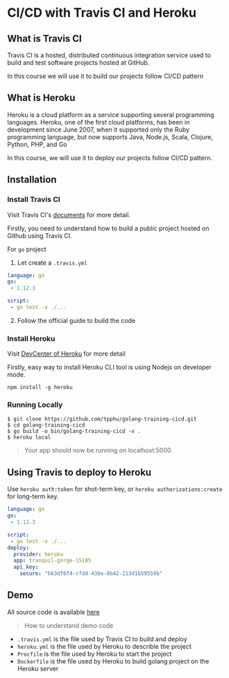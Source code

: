 # CI/CD with Travis CI and Heroku

## What is Travis CI

Travis CI is a hosted, distributed continuous integration service used to build and test software projects hosted at GitHub.

In this course we will use it to build our projects follow CI/CD pattern 

## What is Heroku

Heroku is a cloud platform as a service supporting several programming languages. Heroku, one of the first cloud platforms, has been in development since June 2007, when it supported only the Ruby programming language, but now supports Java, Node.js, Scala, Clojure, Python, PHP, and Go

In this course, we will use it to deploy our projects follow CI/CD pattern.

## Installation

### Install Travis CI

Visit Travis CI's [documents](https://docs.travis-ci.com/) for more detail.

Firstly, you need to understand how to build a public project hosted on Github using Travis CI.

For `go` project

1. Let create a `.travis.yml`

```yml
language: go
go: 
 - 1.12.3

script:
 - go test -v ./...
```

2. Follow the official guide to build the code

### Install Heroku

Visit [DevCenter of Heroku](https://devcenter.heroku.com/categories/reference) for more detail

Firstly, easy way to install Heroku CLI tool is using Nodejs on developer mode.

```shell
npm install -g heroku
```

### Running Locally

```shell
$ git clone https://github.com/tpphu/golang-training-cicd.git
$ cd golang-training-cicd
$ go build -o bin/golang-training-cicd -v .
$ heroku local
```

> Your app should now be running on localhost:5000.

## Using Travis to deploy to Heroku

Use `heroku auth:token` for shot-term key, or `heroku authorizations:create` for long-term key.

```yml
language: go
go: 
 - 1.12.3

script:
 - go test -v ./...
deploy:
  provider: heroku
  app: tranquil-gorge-15185
  api_key:
    secure: "b63df6f4-cfdd-436e-8b42-213d1b59559b"
```

## Demo

All source code is available [here](https://github.com/tpphu/golang-training-cicd)

> How to understand demo code

- `.travis.yml` is the file used by Travis CI to build and deploy
- `heroku.yml` is the file used by Heroku to describle the project
- `Procfile` is the file used by Heroku to start the project
- `Dockerfile` is the file used by Heroku to build golang project on the Heroku server

